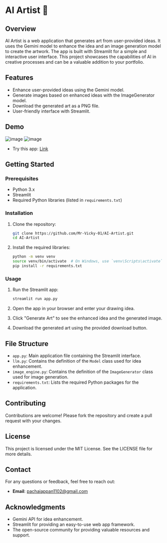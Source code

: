 # AI Artist 🎨

## Overview

AI Artist is a web application that generates art from user-provided ideas. It uses the Gemini model to enhance the idea and an image generation model to create the artwork. The app is built with Streamlit for a simple and interactive user interface. This project showcases the capabilities of AI in creative processes and can be a valuable addition to your portfolio.

## Features

- Enhance user-provided ideas using the Gemini model.
- Generate images based on enhanced ideas with the ImageGenerator model.
- Download the generated art as a PNG file.
- User-friendly interface with Streamlit.

## Demo

![image](https://github.com/Mr-Vicky-01/AI-Artist/assets/143078285/376eab37-2264-428f-9f46-ffbbda59a762)
![image](https://github.com/Mr-Vicky-01/AI-Artist/assets/143078285/e01b68cc-4d15-4db6-bd3e-36228179c53b)

- Try this app: [Link](https://huggingface.co/spaces/Mr-Vicky-01/AI_Artist)

## Getting Started

### Prerequisites

- Python 3.x
- Streamlit
- Required Python libraries (listed in `requirements.txt`)

### Installation

1. Clone the repository:
    ```bash
    git clone https://github.com/Mr-Vicky-01/AI-Artist.git
    cd AI-Artist
    ```

2. Install the required libraries:
    ```bash
    python -m venv venv
    source venv/bin/activate  # On Windows, use `venv\Scripts\activate`
    pip install -r requirements.txt
    ```

### Usage

1. Run the Streamlit app:
    ```bash
    streamlit run app.py
    ```

2. Open the app in your browser and enter your drawing idea.
3. Click "Generate Art" to see the enhanced idea and the generated image.
4. Download the generated art using the provided download button.

## File Structure

- `app.py`: Main application file containing the Streamlit interface.
- `llm.py`: Contains the definition of the `Model` class used for idea enhancement.
- `image_engine.py`: Contains the definition of the `ImageGenerator` class used for image generation.
- `requirements.txt`: Lists the required Python packages for the application.

## Contributing

Contributions are welcome! Please fork the repository and create a pull request with your changes.

## License

This project is licensed under the MIT License. See the LICENSE file for more details.

## Contact

For any questions or feedback, feel free to reach out:

- **Email**: pachaiappan1102@gmail.com

## Acknowledgments

- Gemini API for idea enhancement.
- Streamlit for providing an easy-to-use web app framework.
- The open-source community for providing valuable resources and support.
